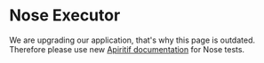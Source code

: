 # Nose Executor

We are upgrading our application, that's why this page is outdated. Therefore please use new [Apiritif documentation](https://gettaurus.org/docs/Apiritif/) for Nose tests.